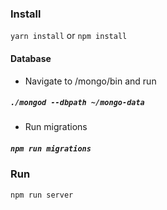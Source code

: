 ### Install

`yarn install` or `npm install`

#### Database

- Navigate to /mongo/bin and run
##### `./mongod --dbpath ~/mongo-data`

- Run migrations
##### `npm run migrations`

### Run
`npm run server`


